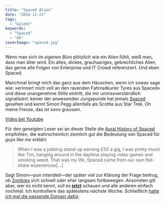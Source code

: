 ```yaml
---
title: "Spaced Alien"
date: "2016-11-21"
tags:
  - "Gelebt"
keywords:
  - "Spaced"
  - "UK"
coverImage: "spaced.jpg"
---
```


Wenn man sich im _eigenen Büro_ plötzlich wie ein Alien fühlt, weiß man, dass man älter wird. Ein altes, dickes, grauhaariges, gebrechliches Alien, das gerne alte Folgen von Enterprise und IT Crowd referenziert. Und eben Spaced.

Manchmal bringt mich das ganz aus dem Häuschen, wenn ich sowas sage wie: »erinnert mich voll an den ravenden Fahrradkurier Tyres aus Spaced« und diese unangenehme Stille eintritt, die mir unmissverständlich signalisiert: keiner der anwesenden Jungspunde hat jemals [Spaced](https://de.m.wikipedia.org/wiki/Spaced) gesehen und kennt Simon Pegg allenfalls als Scottie aus Star Trek. Oh meine Fresse, das ist sooo grausam.

<a href="https://www.youtube.com/watch?v=1sF6Lnxl8ZA">Video bei Youtube</a>

Für den geneigten Leser sei an dieser Stelle die [Aural History of Spaced](http://www.vice.com/en_uk/read/oral-history-of-spaced-simon-pegg-nick-frost-edgar-wright-jessica-hynes-katy-carmichael) empfohlen, die wahrscheinlich ziemlich gut die Bedeutung von Spaced für _guys like me_ erklärt:

> When I was a jobbing stand-up earning £50 a gig, I was pretty much like Tim, hanging around in the daytime playing video games and smoking weed. That was my life. Spaced came from our own flat-share experiences\[…\]

Sagt Simon—pun intended—der später viel zur Klärung der Frage beitrug, ob [Zombies](https://de.m.wikipedia.org/wiki/Shaun_of_the_Dead) sich schnell oder eher langsam fortbewegen. Ansonsten gilt aber, wer es nicht kennt, soll es **[jetzt](https://www.youtube.com/watch?v=QUCYYkVCyuc&list=PL7642A4A89C096456)** schauen und alle anderen einfach nochmal. Ich kontrolliere das spätestens nächste Woche. Schließlich [hatte ich mal die passende Domain dafür](http://anmutunddemut.de/2016/09/15/kopozky-the-book.html).
